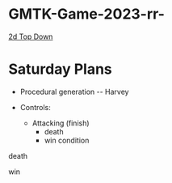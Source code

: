 # GMTK-Game-2023-rr-

<ins> 2d Top Down </ins> 

# Saturday Plans
- Procedural generation -- Harvey
  
- Controls:
  - Attacking (finish)
     - death
     - win condition
   
death


win
